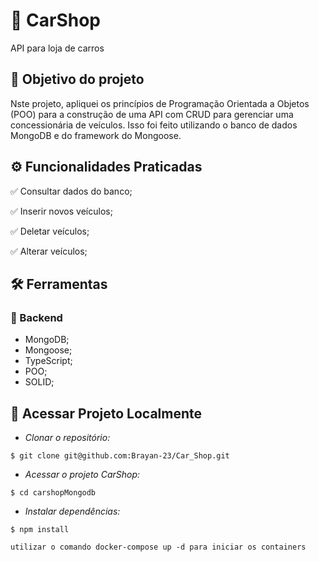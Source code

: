 # :car: CarShop

API para loja de carros

## :link: Objetivo do projeto 
Nste projeto, apliquei os princípios de Programação Orientada a Objetos (POO) para a construção de uma API com CRUD para gerenciar uma concessionária de veículos. Isso foi feito utilizando o banco de dados MongoDB e do framework do Mongoose.

## ⚙️ Funcionalidades Praticadas
✅ Consultar dados do banco;

✅ Inserir novos veículos;

✅ Deletar veículos;

✅ Alterar veículos;

## :hammer_and_wrench: Ferramentas 
### 🍮 Backend
- MongoDB;
- Mongoose;
- TypeScript;
- POO;
- SOLID;

## 📁 Acessar Projeto Localmente

- *Clonar o repositório:*

```
$ git clone git@github.com:Brayan-23/Car_Shop.git
```

- *Acessar o projeto CarShop:*

```
$ cd carshopMongodb
```

- *Instalar dependências:*

```
$ npm install

utilizar o comando docker-compose up -d para iniciar os containers
```
